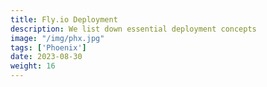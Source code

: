 ```yaml
---
title: Fly.io Deployment
description: We list down essential deployment concepts 
image: "/img/phx.jpg"
tags: ['Phoenix']
date: 2023-08-30
weight: 16
---
```

